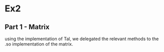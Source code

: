 # Ex2

## Part 1 - Matrix
using the implementation of Tal, we delegated the relevant methods to the .so
implementation of the matrix. 
